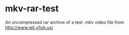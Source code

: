 # mkv-rar-test
An uncompressed rar archive of a test .mkv video file from http://www.jell.yfish.us/
